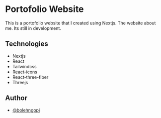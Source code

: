 # Portofolio Website

This is a portofolio website that I created using Nextjs. The website about me. Its still in development.

## Technologies

- Nextjs
- React
- Tailwindcss
- React-icons
- React-three-fiber
- Threejs

## Author

- [@bolehngopi](https://www.github.com/bolehngopi)